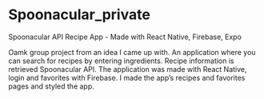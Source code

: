 # Spoonacular_private
Spoonacular API Recipe App - Made with React Native, Firebase, Expo

Oamk group project from an idea I came up with. 
An application where you can search for recipes by entering ingredients.
Recipe information is retrieved Spoonacular API.
The application was made with React Native, login and favorites with Firebase.
I made the app’s recipes and favorites pages and styled the app.
